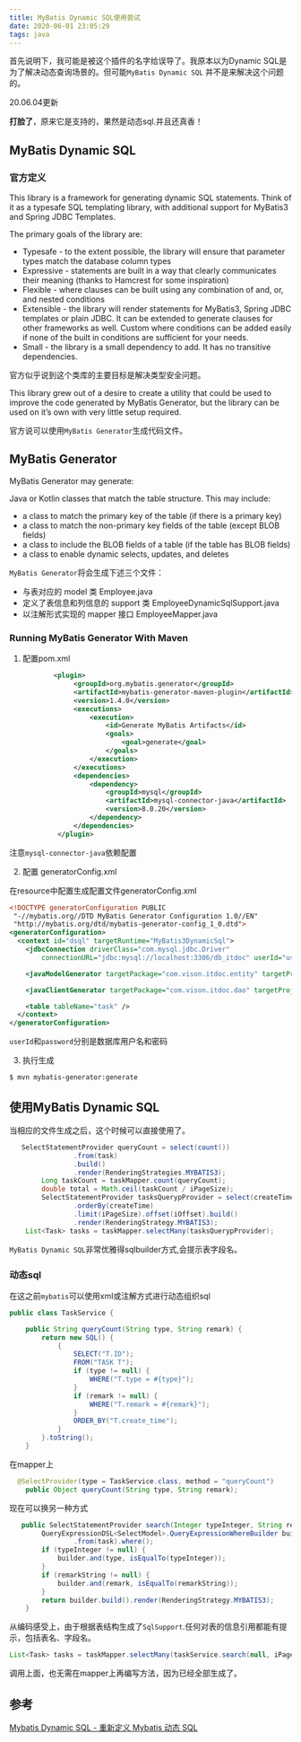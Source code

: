 ```yaml
---
title: MyBatis Dynamic SQL使用尝试
date: 2020-06-01 23:05:29
tags: java
---
```


首先说明下，我可能是被这个插件的名字给误导了。我原本以为Dynamic SQL是为了解决动态查询场景的。但可能`MyBatis Dynamic SQL` 并不是来解决这个问题的。

20.06.04更新

**打脸了**，原来它是支持的，果然是动态sql.并且还真香！

<!--more-->

## MyBatis Dynamic SQL

### 官方定义

This library is a framework for generating dynamic SQL statements. Think of it as a typesafe SQL templating library, with additional support for MyBatis3 and Spring JDBC Templates.

The primary goals of the library are:

- Typesafe - to the extent possible, the library will ensure that parameter types match the database column types
- Expressive - statements are built in a way that clearly communicates their meaning (thanks to Hamcrest for some inspiration)
- Flexible - where clauses can be built using any combination of and, or, and nested conditions
- Extensible - the library will render statements for MyBatis3, Spring JDBC templates or plain JDBC. It can be extended to generate clauses for other frameworks as well. Custom where conditions can be added easily if none of the built in conditions are sufficient for your needs.
- Small - the library is a small dependency to add. It has no transitive dependencies.

官方似乎说到这个类库的主要目标是解决类型安全问题。

This library grew out of a desire to create a utility that could be used to improve the code generated by MyBatis Generator, but the library can be used on it’s own with very little setup required.

官方说可以使用`MyBatis Generator`生成代码文件。

## MyBatis Generator

MyBatis Generator may generate:

Java or Kotlin classes that match the table structure. This may include:
- a class to match the primary key of the table (if there is a primary key)
- a class to match the non-primary key fields of the table (except BLOB fields)
- a class to include the BLOB fields of a table (if the table has BLOB fields)
- a class to enable dynamic selects, updates, and deletes

`MyBatis Generator`将会生成下述三个文件：

- 与表对应的 model 类 Employee.java
- 定义了表信息和列信息的 support 类 EmployeeDynamicSqlSupport.java
- 以注解形式实现的 mapper 接口 EmployeeMapper.java

### Running MyBatis Generator With Maven

1. 配置pom.xml

```xml
           <plugin>
                <groupId>org.mybatis.generator</groupId>
                <artifactId>mybatis-generator-maven-plugin</artifactId>
                <version>1.4.0</version>
                <executions>
                    <execution>
                        <id>Generate MyBatis Artifacts</id>
                        <goals>
                            <goal>generate</goal>
                        </goals>
                    </execution>
                </executions>
                <dependencies>
                    <dependency>
                        <groupId>mysql</groupId>
                        <artifactId>mysql-connector-java</artifactId>
                        <version>8.0.20</version>
                    </dependency>
                </dependencies>
            </plugin>
```

注意`mysql-connector-java`依赖配置

2. 配置 generatorConfig.xml

在resource中配置生成配置文件generatorConfig.xml

```xml
<!DOCTYPE generatorConfiguration PUBLIC
 "-//mybatis.org//DTD MyBatis Generator Configuration 1.0//EN"
 "http://mybatis.org/dtd/mybatis-generator-config_1_0.dtd">
<generatorConfiguration>
  <context id="dsql" targetRuntime="MyBatis3DynamicSql">
    <jdbcConnection driverClass="com.mysql.jdbc.Driver"
        connectionURL="jdbc:mysql://localhost:3306/db_itdoc" userId="username" password="password" />

    <javaModelGenerator targetPackage="com.vison.itdoc.entity" targetProject="src/main/java"/>

    <javaClientGenerator targetPackage="com.vison.itdoc.dao" targetProject="src/main/java"/>

    <table tableName="task" />
  </context>
</generatorConfiguration>
```

`userId`和`password`分别是数据库用户名和密码

3. 执行生成

```shell
$ mvn mybatis-generator:generate
```

## 使用MyBatis Dynamic SQL

当相应的文件生成之后，这个时候可以直接使用了。

```java
   SelectStatementProvider queryCount = select(count())
                .from(task)
                .build()
                .render(RenderingStrategies.MYBATIS3);
        Long taskCount = taskMapper.count(queryCount);
        double total = Math.ceil(taskCount / iPageSize);
        SelectStatementProvider tasksQuerypProvider = select(createTime).from(task)
                .orderBy(createTime)
                .limit(iPageSize).offset(iOffset).build()
                .render(RenderingStrategy.MYBATIS3);
    List<Task> tasks = taskMapper.selectMany(tasksQuerypProvider);
```

`MyBatis Dynamic SQL`非常优雅得sqlbuilder方式,会提示表字段名。

### 动态sql

在这之前`mybatis`可以使用xml或注解方式进行动态组织sql

```java
public class TaskService {

    public String queryCount(String type, String remark) {
        return new SQL() {
            {
                SELECT("T.ID");
                FROM("TASK T");
                if (type != null) {
                    WHERE("T.type = #{type}");
                }
                if (remark != null) {
                    WHERE("T.remark = #{remark}");
                }
                ORDER_BY("T.create_time");
            }
        }.toString();
    }
```

在mapper上

```java
  @SelectProvider(type = TaskService.class, method = "queryCount")
    public Object queryCount(String type, String remark);
```

现在可以换另一种方式

```java
   public SelectStatementProvider search(Integer typeInteger, String remarkString) {
        QueryExpressionDSL<SelectModel>.QueryExpressionWhereBuilder builder = select(count())
                .from(task).where();
        if (typeInteger != null) {
            builder.and(type, isEqualTo(typeInteger));
        }
        if (remarkString != null) {
            builder.and(remark, isEqualTo(remarkString));
        }
        return builder.build().render(RenderingStrategy.MYBATIS3);
    }
```
从编码感受上，由于根据表结构生成了`SqlSupport`.任何对表的信息引用都能有提示，包括表名、字段名。

```java
List<Task> tasks = taskMapper.selectMany(taskService.search(null, iPageSize, iOffset));
```
调用上面，也无需在mapper上再编写方法，因为已经全部生成了。


## 参考

[Mybatis Dynamic SQL - 重新定义 Mybatis 动态 SQL](https://blog.olowolo.com/post/new-mybatis-dynamic-sql/)






